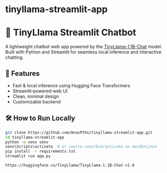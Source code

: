 # tinyllama-streamlit-app

# 🤖 TinyLlama Streamlit Chatbot

A lightweight chatbot web app powered by the [TinyLlama-1.1B-Chat](https://huggingface.co/TinyLlama/TinyLlama-1.1B-Chat-v1.0) model.  
Built with Python and Streamlit for seamless local inference and interactive chatting.

## 🚀 Features
- Fast & local inference using Hugging Face Transformers
- Streamlit-powered web UI
- Clean, minimal design
- Customizable backend

## 🛠️ How to Run Locally

```bash
git clone https://github.com/AnasPthn/tinyllama-streamlit-app.git
cd tinyllama-streamlit-app
python -m venv venv
venv\Scripts\activate  # or source venv/bin/activate on macOS/Linux
pip install -r requirements.txt
streamlit run app.py

https://huggingface.co/TinyLlama/TinyLlama-1.1B-Chat-v1.0
